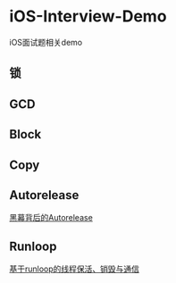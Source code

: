 # iOS-Interview-Demo
iOS面试题相关demo

## 锁

## GCD

## Block

## Copy

## Autorelease
[黑幕背后的Autorelease](http://blog.sunnyxx.com/2014/10/15/behind-autorelease/)

## Runloop
[基于runloop的线程保活、销毁与通信](https://www.jianshu.com/p/4d5b6fc33519)